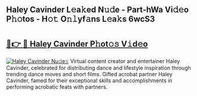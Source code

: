 ## Haley Cavinder L𝚎a𝚔ed N𝚞𝚍e - Part-hWa Vi𝚍𝚎o P𝚑𝚘tos - H𝚘𝚝 O𝚗𝚕yf𝚊ns L𝚎a𝚔s 6wcS3

# <h2><a href="http://kf2oaoz.oniu.top/?m=Haley+Cavinder">🔗👉 🔴 Haley Cavinder P𝚑ot𝚘𝚜 V𝚒d𝚎o</a></h2>

[![Haley Cavinder Nu𝚍e𝚜](https://i.imgur.com/0qMVB7G.gif)](http://kf2oaoz.oniu.top/?m=Haley+Cavinder)
Virtual content creator and entertainer Haley Cavinder, celebrated for distributing dance and lifestyle inspiration through trending dance moves and short films. Gifted acrobat partner Haley Cavinder, famed for their exceptional skills and accomplishments in performing acrobatic feats with partners.  
